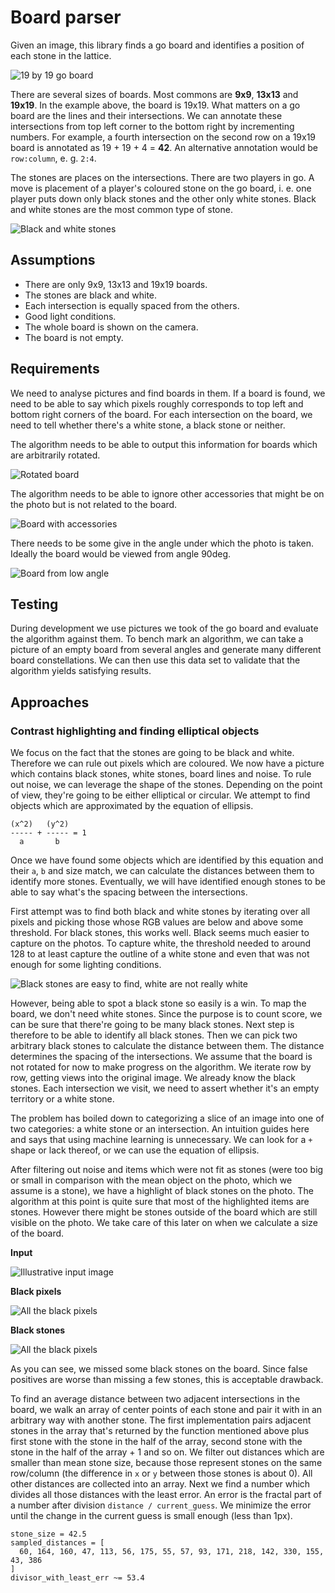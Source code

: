 # Board parser
Given an image, this library finds a go board and identifies a position of each
stone in the lattice.

![19 by 19 go board](assets/docs/19x19_board.jpeg)

There are several sizes of boards. Most commons are **9x9**, **13x13** and
**19x19**. In the example above, the board is 19x19. What matters on a go board
are the lines and their intersections. We can annotate these intersections from
top left corner to the bottom right by incrementing numbers. For example, a
fourth intersection on the second row on a 19x19 board is annotated as
19 + 19 + 4 = **42**. An alternative annotation would be `row:column`, e. g.
`2:4`.

The stones are places on the intersections. There are two players in go. A move
is placement of a player's coloured stone on the go board, i. e. one player puts
down only black stones and the other only white stones. Black and white stones
are the most common type of stone.

![Black and white stones](assets/docs/stones.jpeg)

## Assumptions
- There are only 9x9, 13x13 and 19x19 boards.
- The stones are black and white.
- Each intersection is equally spaced from the others.
- Good light conditions.
- The whole board is shown on the camera.
- The board is not empty.

## Requirements
We need to analyse pictures and find boards in them. If a board is found, we
need to be able to say which pixels roughly corresponds to top left and bottom
right corners of the board. For each intersection on the board, we need to tell
whether there's a white stone, a black stone or neither.

The algorithm needs to be able to output this information for boards which are
arbitrarily rotated.

![Rotated board](assets/docs/rotated_board.jpeg)

The algorithm needs to be able to ignore other accessories that might be on the
photo but is not related to the board.

![Board with accessories](assets/docs/board_accessories.jpeg)

There needs to be some give in the angle under which the photo is taken. Ideally
the board would be viewed from angle 90deg.

![Board from low angle](assets/docs/board_low_angle.jpeg)

## Testing
During development we use pictures we took of the go board and evaluate the
algorithm against them. To bench mark an algorithm, we can take a picture of an
empty board from several angles and generate many different board
constellations. We can then use this data set to validate that the algorithm
yields satisfying results.

## Approaches
### Contrast highlighting and finding elliptical objects
We focus on the fact that the stones are going to be black and white. Therefore
we can rule out pixels which are coloured. We now have a picture which contains
black stones, white stones, board lines and noise. To rule out noise, we can
leverage the shape of the stones. Depending on the point of view, they're going
to be either elliptical or circular. We attempt to find objects which are
approximated by the equation of ellipsis.

```
(x^2)   (y^2)
----- + ----- = 1
  a       b
```

Once we have found some objects which are identified by this equation and their
`a`, `b` and size match, we can calculate the distances between them to identify
more stones. Eventually, we will have identified enough stones to be able to say
what's the spacing between the intersections.

First attempt was to find both black and white stones by iterating over all
pixels and picking those whose RGB values are below and above some threshold.
For black stones, this works well. Black seems much easier to capture on the
photos. To capture white, the threshold needed to around 128 to at least capture
the outline of a white stone and even that was not enough for some lighting
conditions.

![Black stones are easy to find, white are not really white](assets/docs/contrast_black_white_stones.png)

However, being able to spot a black stone so easily is a win. To map the board,
we don't need white stones. Since the purpose is to count score, we can be sure
that there're going to be many black stones. Next step is therefore to be able
to identify all black stones. Then we can pick two arbitrary black stones to
calculate the distance between them. The distance determines the spacing of the
intersections. We assume that the board is not rotated for now to make progress
on the algorithm. We iterate row by row, getting views into the original image.
We already know the black stones. Each intersection we visit, we need to assert
whether it's an empty territory or a white stone.

The problem has boiled down to categorizing a slice of an image into one of two
categories: a white stone or an intersection. An intuition guides here and says
that using machine learning is unnecessary. We can look for a `+` shape or lack
thereof, or we can use the equation of ellipsis.

After filtering out noise and items which were not fit as stones (were too big
or small in comparison with the mean object on the photo, which we assume is
a stone), we have a highlight of black stones on the photo. The algorithm at
this point is quite sure that most of the highlighted items are stones. However
there might be stones outside of the board which are still visible on the photo.
We take care of this later on when we calculate a size of the board.

**Input**

![Illustrative input image](assets/docs/contrast_input.jpeg)

**Black pixels**

![All the black pixels](assets/docs/contrast_black_pixels.jpeg)

**Black stones**

![All the black pixels](assets/docs/contrast_black_stones.jpeg)

As you can see, we missed some black stones on the board. Since false positives
are worse than missing a few stones, this is acceptable drawback.

To find an average distance between two adjacent intersections in the board, we
walk an array of center points of each stone and pair it with in an arbitrary
way with another stone. The first implementation pairs adjacent stones in
the array that's returned by the function mentioned above plus first stone with
the stone in the half of the array, second stone with the stone in the half of
the array + 1 and so on. We filter out distances which are smaller than mean
stone size, because those represent stones on the same row/column (the
difference in `x` or `y` between those stones is about 0). All other distances
are collected into an array. Next we find a number which divides all those
distances with the least error. An error is the fractal part of a number after
division `distance / current_guess`. We minimize the error until the change in
the current guess is small enough (less than 1px).

```
stone_size = 42.5
sampled_distances = [
  60, 164, 160, 47, 113, 56, 175, 55, 57, 93, 171, 218, 142, 330, 155, 43, 386
]
divisor_with_least_err ~= 53.4
```
